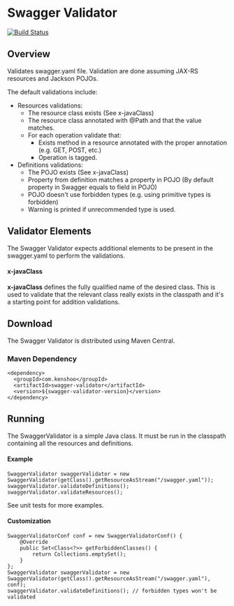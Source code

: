 # Swagger Validator

[![Build Status](https://travis-ci.org/kenshoo/swagger-validator.svg)](https://travis-ci.org/kenshoo/swagger-validator)

## Overview
Validates swagger.yaml file.
Validation are done assuming JAX-RS resources and Jackson POJOs.

The default validations include:
- Resources validations:
  - The resource class exists (See x-javaClass)
  - The resource class annotated with @Path and that the value matches.
  - For each operation validate that:
    - Exists method in a resource annotated with the proper annotation (e.g. GET, POST, etc.)
    - Operation is tagged.
- Definitions validations:
  -  The POJO exists (See x-javaClass)
  -  Property from definition matches a property in POJO (By default property in Swagger equals to field in POJO)
  -  POJO doesn't use forbidden types (e.g. using primitive types is forbidden)
  -  Warning is printed if unrecommended type is used.

## Validator Elements
The Swagger Validator expects additional elements to be present in the swagger.yaml to perform the validations.
#### x-javaClass
**x-javaClass** defines the fully qualified name of the desired class. This is used to validate that the relevant class really exists in the classpath and it's a starting point for addition validations.

## Download
The Swagger Validator is distributed using Maven Central.

### Maven Dependency
```
<dependency>
  <groupId>com.kenshoo</groupId>
  <artifactId>swagger-validator</artifactId>
  <version>${swagger-validator-version}</version>
</dependency>
```

## Running 
The SwaggerValidator is a simple Java class. It must be run in the classpath containing all the resources and definitions. 

#### Example
```
SwaggerValidator swaggerValidator = new SwaggerValidator(getClass().getResourceAsStream("/swagger.yaml"));
swaggerValidator.validateDefinitions();
swaggerValidator.validateResources();
```
See unit tests for more examples.

#### Customization
```
SwaggerValidatorConf conf = new SwaggerValidatorConf() {
    @Override
    public Set<Class<?>> getForbiddenClasses() {
        return Collections.emptySet();
    }
};
SwaggerValidator swaggerValidator = new SwaggerValidator(getClass().getResourceAsStream("/swagger.yaml"), conf);
swaggerValidator.validateDefinitions(); // forbidden types won't be validated
```
